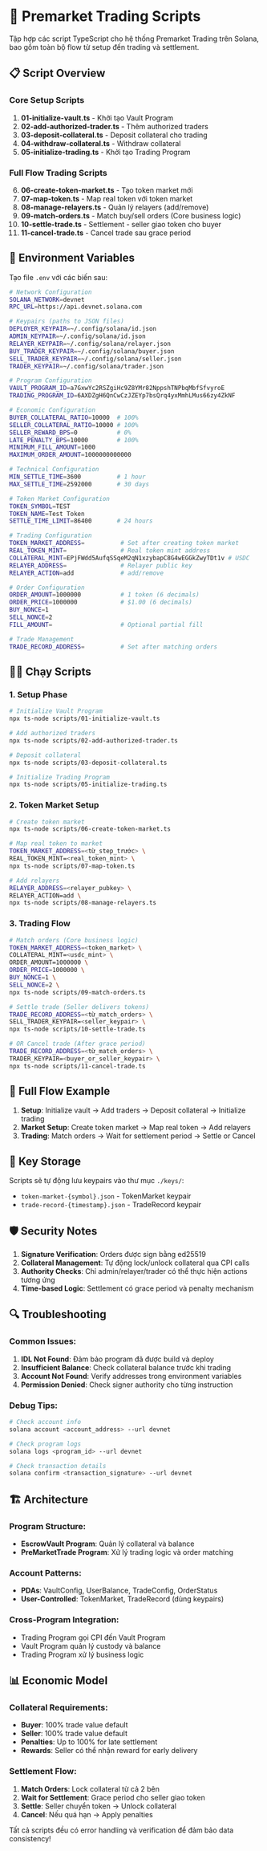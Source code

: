 # 🚀 Premarket Trading Scripts

Tập hợp các script TypeScript cho hệ thống Premarket Trading trên Solana, bao gồm toàn bộ flow từ setup đến trading và settlement.

## 📋 Script Overview

### Core Setup Scripts
1. **01-initialize-vault.ts** - Khởi tạo Vault Program
2. **02-add-authorized-trader.ts** - Thêm authorized traders
3. **03-deposit-collateral.ts** - Deposit collateral cho trading
4. **04-withdraw-collateral.ts** - Withdraw collateral
5. **05-initialize-trading.ts** - Khởi tạo Trading Program

### Full Flow Trading Scripts
6. **06-create-token-market.ts** - Tạo token market mới
7. **07-map-token.ts** - Map real token với token market
8. **08-manage-relayers.ts** - Quản lý relayers (add/remove)
9. **09-match-orders.ts** - Match buy/sell orders (Core business logic)
10. **10-settle-trade.ts** - Settlement - seller giao token cho buyer
11. **11-cancel-trade.ts** - Cancel trade sau grace period

## 🔧 Environment Variables

Tạo file `.env` với các biến sau:

```bash
# Network Configuration
SOLANA_NETWORK=devnet
RPC_URL=https://api.devnet.solana.com

# Keypairs (paths to JSON files)
DEPLOYER_KEYPAIR=~/.config/solana/id.json
ADMIN_KEYPAIR=~/.config/solana/id.json
RELAYER_KEYPAIR=~/.config/solana/relayer.json
BUY_TRADER_KEYPAIR=~/.config/solana/buyer.json
SELL_TRADER_KEYPAIR=~/.config/solana/seller.json
TRADER_KEYPAIR=~/.config/solana/trader.json

# Program Configuration
VAULT_PROGRAM_ID=a7GxwYc2RSZgiHc9Z8YMr82NppshTNPbqMbfSfvyroE
TRADING_PROGRAM_ID=6AXDZgH6QnCwCzJZEYp7bsQrq4yxMmhLMus66zy4ZkNF

# Economic Configuration
BUYER_COLLATERAL_RATIO=10000  # 100%
SELLER_COLLATERAL_RATIO=10000 # 100%
SELLER_REWARD_BPS=0           # 0%
LATE_PENALTY_BPS=10000        # 100%
MINIMUM_FILL_AMOUNT=1000
MAXIMUM_ORDER_AMOUNT=1000000000000

# Technical Configuration
MIN_SETTLE_TIME=3600          # 1 hour
MAX_SETTLE_TIME=2592000       # 30 days

# Token Market Configuration
TOKEN_SYMBOL=TEST
TOKEN_NAME=Test Token
SETTLE_TIME_LIMIT=86400       # 24 hours

# Trading Configuration
TOKEN_MARKET_ADDRESS=          # Set after creating token market
REAL_TOKEN_MINT=               # Real token mint address
COLLATERAL_MINT=EPjFWdd5AufqSSqeM2qN1xzybapC8G4wEGGkZwyTDt1v # USDC
RELAYER_ADDRESS=               # Relayer public key
RELAYER_ACTION=add             # add/remove

# Order Configuration
ORDER_AMOUNT=1000000           # 1 token (6 decimals)
ORDER_PRICE=1000000            # $1.00 (6 decimals)
BUY_NONCE=1
SELL_NONCE=2
FILL_AMOUNT=                   # Optional partial fill

# Trade Management
TRADE_RECORD_ADDRESS=          # Set after matching orders
```

## 🏃‍♂️ Chạy Scripts

### 1. Setup Phase

```bash
# Initialize Vault Program
npx ts-node scripts/01-initialize-vault.ts

# Add authorized traders
npx ts-node scripts/02-add-authorized-trader.ts

# Deposit collateral
npx ts-node scripts/03-deposit-collateral.ts

# Initialize Trading Program
npx ts-node scripts/05-initialize-trading.ts
```

### 2. Token Market Setup

```bash
# Create token market
npx ts-node scripts/06-create-token-market.ts

# Map real token to market
TOKEN_MARKET_ADDRESS=<từ_step_trước> \
REAL_TOKEN_MINT=<real_token_mint> \
npx ts-node scripts/07-map-token.ts

# Add relayers
RELAYER_ADDRESS=<relayer_pubkey> \
RELAYER_ACTION=add \
npx ts-node scripts/08-manage-relayers.ts
```

### 3. Trading Flow

```bash
# Match orders (Core business logic)
TOKEN_MARKET_ADDRESS=<token_market> \
COLLATERAL_MINT=<usdc_mint> \
ORDER_AMOUNT=1000000 \
ORDER_PRICE=1000000 \
BUY_NONCE=1 \
SELL_NONCE=2 \
npx ts-node scripts/09-match-orders.ts

# Settle trade (Seller delivers tokens)
TRADE_RECORD_ADDRESS=<từ_match_orders> \
SELL_TRADER_KEYPAIR=<seller_keypair> \
npx ts-node scripts/10-settle-trade.ts

# OR Cancel trade (After grace period)
TRADE_RECORD_ADDRESS=<từ_match_orders> \
TRADER_KEYPAIR=<buyer_or_seller_keypair> \
npx ts-node scripts/11-cancel-trade.ts
```

## 🔄 Full Flow Example

1. **Setup**: Initialize vault → Add traders → Deposit collateral → Initialize trading
2. **Market Setup**: Create token market → Map real token → Add relayers  
3. **Trading**: Match orders → Wait for settlement period → Settle or Cancel

## 📁 Key Storage

Scripts sẽ tự động lưu keypairs vào thư mục `./keys/`:
- `token-market-{symbol}.json` - TokenMarket keypair
- `trade-record-{timestamp}.json` - TradeRecord keypair

## 🛡️ Security Notes

1. **Signature Verification**: Orders được sign bằng ed25519
2. **Collateral Management**: Tự động lock/unlock collateral qua CPI calls
3. **Authority Checks**: Chỉ admin/relayer/trader có thể thực hiện actions tương ứng
4. **Time-based Logic**: Settlement có grace period và penalty mechanism

## 🔍 Troubleshooting

### Common Issues:

1. **IDL Not Found**: Đảm bảo program đã được build và deploy
2. **Insufficient Balance**: Check collateral balance trước khi trading
3. **Account Not Found**: Verify addresses trong environment variables
4. **Permission Denied**: Check signer authority cho từng instruction

### Debug Tips:

```bash
# Check account info
solana account <account_address> --url devnet

# Check program logs
solana logs <program_id> --url devnet

# Check transaction details  
solana confirm <transaction_signature> --url devnet
```

## 🏗️ Architecture

### Program Structure:
- **EscrowVault Program**: Quản lý collateral và balance
- **PreMarketTrade Program**: Xử lý trading logic và order matching

### Account Patterns:
- **PDAs**: VaultConfig, UserBalance, TradeConfig, OrderStatus
- **User-Controlled**: TokenMarket, TradeRecord (dùng keypairs)

### Cross-Program Integration:
- Trading Program gọi CPI đến Vault Program
- Vault Program quản lý custody và balance
- Trading Program xử lý business logic

## 📊 Economic Model

### Collateral Requirements:
- **Buyer**: 100% trade value default
- **Seller**: 100% trade value default  
- **Penalties**: Up to 100% for late settlement
- **Rewards**: Seller có thể nhận reward for early delivery

### Settlement Flow:
1. **Match Orders**: Lock collateral từ cả 2 bên
2. **Wait for Settlement**: Grace period cho seller giao token
3. **Settle**: Seller chuyển token → Unlock collateral
4. **Cancel**: Nếu quá hạn → Apply penalties

Tất cả scripts đều có error handling và verification để đảm bảo data consistency! 